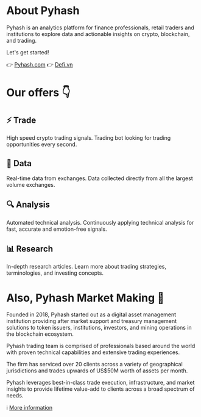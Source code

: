 # About Pyhash 

Pyhash is an analytics platform for finance professionals, retail traders and institutions to explore data and actionable insights on crypto, blockchain, and trading.

Let's get started!

👉 [Pyhash.com](https://pyhash.com)
👉 [Defi.vn](https://defi.vn)

# Our offers 👇
## ⚡ Trade
High speed crypto trading signals. Trading bot looking for trading opportunities every second.

## 💾 Data
Real-time data from exchanges. Data collected directly from all the largest volume exchanges.

## 🔍 Analysis
Automated technical analysis. Continuously applying technical analysis for fast, accurate and emotion-free signals.

## 📊 Research
In-depth research articles. Learn more about trading strategies, terminologies, and investing concepts.

# Also, Pyhash Market Making 🤖
Founded in 2018, Pyhash started out as a digital asset management institution providing after market support and treasury management solutions to token issuers, institutions, investors, and mining operations in the blockchain ecosystem.

Pyhash trading team is comprised of professionals based around the world with proven technical capabilities and extensive trading experiences.

The firm has serviced over 20 clients across a variety of geographical jurisdictions and trades upwards of US$50M worth of assets per month.

Pyhash leverages best-in-class trade execution, infrastructure, and market insights to provide lifetime value-add to clients across a broad spectrum of needs.

ℹ️ [More information](https://docs.pyhash.com/pyhash-market-making/overview-of-services)

